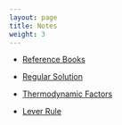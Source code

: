 ```yaml
---
layout: page
title: Notes
weight: 3
---
```


- [Reference Books](http://shuanglinchen.com/notes/ref-books)

- [Regular Solution](http://shuanglinchen.com/notes/regular-solution)

- [Thermodynamic Factors](http://shuanglinchen.com/notes/thermo-factor)

- [Lever Rule](http://shuanglinchen.com/notes/lever-rule)
